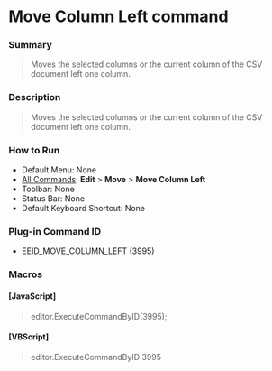 # Move Column Left command

### Summary

> Moves the selected columns or the current column of the CSV document left one column.

### Description

> Moves the selected columns or the current column of the CSV document left one column.

### How to Run

- Default Menu: None
- [All Commands](../tools/all_commands): **Edit** \> **Move**
\> **Move Column Left**
- Toolbar: None
- Status Bar: None
- Default Keyboard Shortcut: None

### Plug-in Command ID

- EEID\_MOVE\_COLUMN\_LEFT (3995)

### Macros

#### \[JavaScript\]

> editor.ExecuteCommandByID(3995);

#### \[VBScript\]

> editor.ExecuteCommandByID 3995
